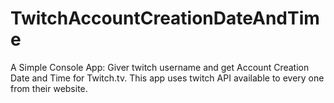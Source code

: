 TwitchAccountCreationDateAndTime
================================

A Simple Console App: Giver twitch username and get Account Creation Date and Time
for Twitch.tv. This app uses twitch API available to every one from their website.
